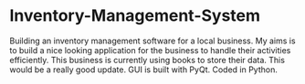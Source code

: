 # Inventory-Management-System
Building an inventory management software for a local business.
  My aims is to build a nice looking application for the business to handle their activities efficiently.
  This business is currently using books to store their data. This would be a really good update.
  GUI is built with PyQt. Coded in Python.
